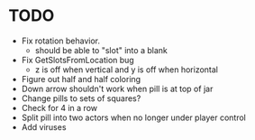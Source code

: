 # TODO

* Fix rotation behavior.
	* should be able to "slot" into a blank
* Fix GetSlotsFromLocation bug
	* z is off when vertical and y is off when horizontal
* Figure out half and half coloring
* Down arrow shouldn't work when pill is at top of jar
* Change pills to sets of squares?
* Check for 4 in a row
* Split pill into two actors when no longer under player control
* Add viruses


